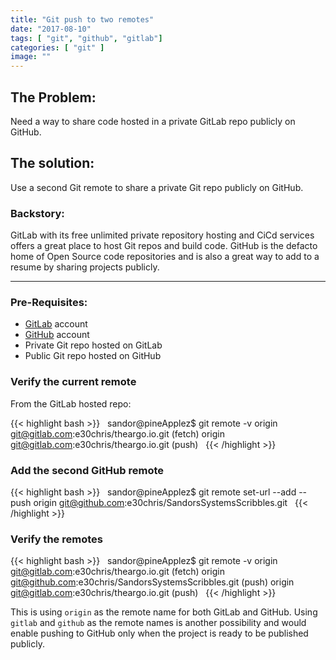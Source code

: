 ```yaml
---
title: "Git push to two remotes"
date: "2017-08-10"
tags: [ "git", "github", "gitlab"]
categories: [ "git" ]
image: ""
---
```


## The Problem:
Need a way to share code hosted in a private GitLab repo publicly on GitHub.

## The solution:
Use a second Git remote to share a private Git repo publicly on GitHub.

### Backstory:
GitLab with its free unlimited private repository hosting and CiCd services offers a great place to host Git repos and build code.  GitHub is the defacto home of Open Source code repositories and is also a great way to add to a resume by sharing projects publicly.

---

### Pre-Requisites:
  - [GitLab](https://gitlab.com) account
  - [GitHub](https://github.com) account
  - Private Git repo hosted on GitLab
  - Public Git repo hosted on GitHub

### Verify the current remote

From the GitLab hosted repo:

{{< highlight bash >}}
&nbsp;
sandor@pineApplez$ git remote -v
origin	git@gitlab.com:e30chris/theargo.io.git (fetch)
origin	git@gitlab.com:e30chris/theargo.io.git (push)
&nbsp;
{{< /highlight >}}

### Add the second GitHub remote

{{< highlight bash >}}
&nbsp;
sandor@pineApplez$ git remote set-url --add --push origin git@github.com:e30chris/SandorsSystemsScribbles.git
&nbsp;
{{< /highlight >}}

### Verify the remotes

{{< highlight bash >}}
&nbsp;
sandor@pineApplez$ git remote -v
origin	git@gitlab.com:e30chris/theargo.io.git (fetch)
origin	git@github.com:e30chris/SandorsSystemsScribbles.git (push)
origin	git@gitlab.com:e30chris/theargo.io.git (push)
&nbsp;
{{< /highlight >}}

This is using `origin` as the remote name for both GitLab and GitHub.  Using `gitlab` and `github` as the remote names is another possibility and would enable pushing to GitHub only when the project is ready to be published publicly.
